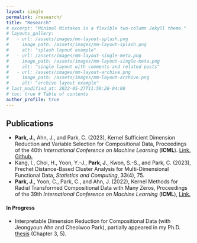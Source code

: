 ```yaml
---
layout: single
permalink: /research/
title: "Research"
# excerpt: "Minimal Mistakes is a flexible two-column Jekyll theme."
# layouts_gallery:
#   - url: /assets/images/mm-layout-splash.png
#     image_path: /assets/images/mm-layout-splash.png
#     alt: "splash layout example"
#   - url: /assets/images/mm-layout-single-meta.png
#     image_path: /assets/images/mm-layout-single-meta.png
#     alt: "single layout with comments and related posts"
#   - url: /assets/images/mm-layout-archive.png
#     image_path: /assets/images/mm-layout-archive.png
#     alt: "archive layout example"
# last_modified_at: 2022-05-27T11:59:26-04:00
# toc: true # Table of contents
author_profile: true
---
```


## Publications

- **Park, J.**, Ahn, J., and Park, C. (2023), Kernel Sufficient Dimension Reduction and Variable Selection for Compositional Data, Proceedings of the 40th *International Conference on Machine Learning* (**ICML**). [Link.](https://proceedings.mlr.press/v202/park23a.html) [Github.](https://github.com/pjywang/KVS-CoDa)
- Kang, I.,  Choi, H., Yoon, Y.-J., **Park, J.**, Kwon, S.-S., and Park, C. (2023), Frechet Distance-Based Cluster Analysis for Multi-Dimensional Functional Data, *Statistics and Computing*, 33(4), 75.
- **Park, J.**, Yoon, C., Park, C., and Ahn, J. (2022), Kernel Methods for Radial Transformed Compositional Data with Many Zeros, Proceedings of the 39th *International Conference on Machine Learning* (**ICML**), [Link.](https://proceedings.mlr.press/v162/park22d.html)

#### In Progress
- Interpretable Dimension Reduction for Compositional Data (with Jeongyoun Ahn and Cheolwoo Park), partially appeared in my Ph.D. [thesis](/assets/thesis.pdf) (Chapter 3, 5).